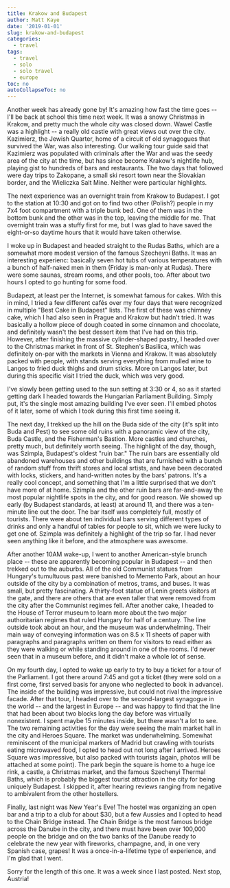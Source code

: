 ```yaml
---
title: Krakow and Budapest
author: Matt Kaye
date: '2019-01-01'
slug: krakow-and-budapest
categories:
  - travel
tags:
  - travel
  - solo
  - solo travel
  - europe
toc: no
autoCollapseToc: no
---
```



Another week has already gone by! It's amazing how fast the time goes -- I'll be back at school this time next week. It was a snowy Christmas in Krakow, and pretty much the whole city was closed down. Wawel Castle was a highlight -- a really old castle with great views out over the city. Kazimierz, the Jewish Quarter, home of a circuit of old synagogues that survived the War, was also interesting. Our walking tour guide said that Kazimierz was populated with criminals after the War and was the seedy area of the city at the time, but has since become Krakow's nightlife hub, playing gist to hundreds of bars and restaurants.  The two days that followed were day trips to Zakopane, a small ski resort town near the Slovakian border, and the Wieliczka Salt Mine. Neither were particular highlights.

The next experience was an overnight train from Krakow to Budapest. I got to the station at 10:30 and got on to find two other (Polish?) people in my 7x4 foot compartment with a triple bunk bed. One of them was in the bottom bunk and the other was in the top, leaving the middle for me. That overnight train was a stuffy first for me, but I was glad to have saved the eight-or-so daytime hours that it would have taken otherwise. 

I woke up in Budapest and headed straight to the Rudas Baths, which are a somewhat more modest version of the famous Szecheyni Baths. It was an interesting experienc: basically seven hot tubs of various temperatures with a bunch of half-naked men in them (Friday is man-only at Rudas). There were some saunas, stream rooms, and other pools, too. After about two hours I opted to go hunting for some food. 

Budapezt, at least per the Internet, is somewhat famous for cakes. With this in mind, I tried a few different cafés over my four days that were recognized in multiple "Best Cake in Budapest" lists. The first of these was chimney cake, which I had also seen in Prague and Krakow but hadn't tried. It was basically a hollow piece of dough coated in some cinnamon and chocolate, and definitely wasn't the best dessert item that I've had on this trip. However, after finishing the massive cylinder-shaped pastry, I headed over to the Christmas market in front of St. Stephen's Basilica, which was definitely on-par with the markets in Vienna and Krakow. It was absolutely packed with people, with stands serving everything from mulled wine to Langos to fried duck thighs and drum sticks. More on Langos later, but during this specific visit I tried the duck, which was very good. 

I've slowly been getting used to the sun setting at 3:30 or 4, so as it started getting dark I headed towards the Hungarian Parliament Building. Simply put, it's the single most amazing building I've ever seen. I'll embed photos of it later, some of which I took during this first time seeing it. 

The next day, I trekked up the hill on the Buda side of the city (it's split into Buda and Pest) to see some old ruins with a panoramic view of the city, Buda Castle, and the Fisherman's Bastion. More castles and churches, pretty much, but definitely worth seeing. The highlight of the day, though, was Szimpla, Budapest's oldest "ruin bar." The ruin bars are essentially old abandoned warehouses and other buildings that are furnished with a bunch of random stuff from thrift stores and local srtists, and have been decorated with locks, stickers, and hand-written notes by the bars' patrons. It's a really cool concept, and something that I'm a little surprised that we don't have more of at home. Szimpla and the other ruin bars are far-and-away the most popular nightlife spots in the city, and for good reason. We showed up early (by Budapest standards, at least) at around 11, and there was a ten-minute line out the door. The bar itself was completely full, mostly of tourists. There were about ten individual bars serving different types of drinks and only a handful of tables for people to sit, which we were lucky to get one of. Szimpla was definitely a highlight of the trip so far. I had never seen anything like it before, and the atmosphere was awesome.

After another 10AM wake-up, I went to another American-style brunch place -- these are apparently becoming popular in Budapest -- and then trekked out to the auburbs. All of the old Communist statues from Hungary's tumultuous past were banished to Memento Park, about an hour outside of the city by a combination of metros, trams, and buses. It was small, but pretty fascinating. A thirty-foot statue of Lenin greets visitors at the gate, and there are others that are even taller that were removed from the city after the Communist regimes fell. After another cake, I headed to the House of Terror museum to learn more about the two major authoritarian regimes that ruled Hungary for half of a century. The line outside took about an hour, and the museum was underwhelming. Their main way of conveying information was on 8.5 x 11 sheets of paper with paragraphs and paragraphs written on them for visitors to read either as they were walking or while standing around in one of the rooms. I'd never seen that in a museum before, and it didn't make a whole lot of sense.

On my fourth day, I opted to wake up early to try to buy a ticket for a tour of the Parliament. I got there around 7:45 and got a ticket (they were sold on a first come, first served basis for anyone who neglected to book in advance). The inside of the building was impressive, but could not rival the impressive facade. After that tour, I headed over to the second-largest synagogue in the world -- and the largest in Europe -- and was happy to find that the line that had been about two blocks long the day before was virtually nonexistent. I spent maybe 15 minutes inside, but there wasn't a lot to see. The two remaining activities for the day were seeing the main market hall in the city and Heroes Square. The market was underwhelming. Somewhat reminiscent of the municipal markers of Madrid but crawling with tourists eating microwaved food, I opted to head out not long after I arrived. Heroes Square was impressive, but also packed with tourists (again, photos will be attached at some point). The park begin the square is home to a huge ice rink, a castle, a Christmas market, and the famous Szechenyi Thermal Baths, which is probably the biggest tourist attraction in the city for being uniquely Budapest. I skipped it, after hearing reviews ranging from negative to ambivalent from the other hostellers. 

Finally, last night was New Year's Eve! The hostel was organizing an open bar and a trip to a club for about $30, but a few Aussies and I opted to head to the Chain Bridge instead. The Chain Bridge is the most famous bridge across the Danube in the city, and there must have been over 100,000 people on the bridge and on the two banks of the Danube ready to celebrate the new year with fireworks, champagne, and, in one very Spanish case, grapes! It was a once-in-a-lifetime type of experience, and I'm glad that I went. 

Sorry for the length of this one. It was a week since I last posted. Next stop, Austria! 
